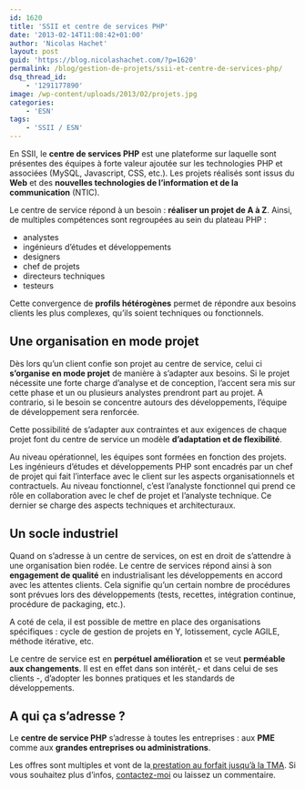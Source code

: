 ```yaml
---
id: 1620
title: 'SSII et centre de services PHP'
date: '2013-02-14T11:08:42+01:00'
author: 'Nicolas Hachet'
layout: post
guid: 'https://blog.nicolashachet.com/?p=1620'
permalink: /blog/gestion-de-projets/ssii-et-centre-de-services-php/
dsq_thread_id:
    - '1291177890'
image: /wp-content/uploads/2013/02/projets.jpg
categories:
    - 'ESN'
tags:
    - 'SSII / ESN'
---
```


En SSII, le **centre de services PHP** est une plateforme sur laquelle sont présentes des équipes à forte valeur ajoutée sur les technologies PHP et associées (MySQL, Javascript, CSS, etc.). Les projets réalisés sont issus du **Web** et des **nouvelles technologies de l’information et de la communication** (NTIC).

Le centre de service répond à un besoin : **réaliser un projet de A à Z**. Ainsi, de multiples compétences sont regroupées au sein du plateau PHP :

- analystes
- ingénieurs d’études et développements
- designers
- chef de projets
- directeurs techniques
- testeurs

Cette convergence de **profils hétérogènes** permet de répondre aux besoins clients les plus complexes, qu’ils soient techniques ou fonctionnels.

## Une organisation en mode projet

Dès lors qu’un client confie son projet au centre de service, celui ci **s’organise en mode projet** de manière à s’adapter aux besoins. Si le projet nécessite une forte charge d’analyse et de conception, l’accent sera mis sur cette phase et un ou plusieurs analystes prendront part au projet. A contrario, si le besoin se concentre autours des développements, l’équipe de développement sera renforcée.

Cette possibilité de s’adapter aux contraintes et aux exigences de chaque projet font du centre de service un modèle **d’adaptation et de flexibilité**.

Au niveau opérationnel, les équipes sont formées en fonction des projets. Les ingénieurs d’études et développements PHP sont encadrés par un chef de projet qui fait l’interface avec le client sur les aspects organisationnels et contractuels. Au niveau fonctionnel, c’est l’analyste fonctionnel qui prend ce rôle en collaboration avec le chef de projet et l’analyste technique. Ce dernier se charge des aspects techniques et architecturaux.

## Un socle industriel

Quand on s’adresse à un centre de services, on est en droit de s’attendre à une organisation bien rodée. Le centre de services répond ainsi à son **engagement de qualité** en industrialisant les développements en accord avec les attentes clients. Cela signifie qu’un certain nombre de procédures sont prévues lors des développements (tests, recettes, intégration continue, procédure de packaging, etc.).

A coté de cela, il est possible de mettre en place des organisations spécifiques : cycle de gestion de projets en Y, lotissement, cycle AGILE, méthode itérative, etc.

Le centre de service est en **perpétuel amélioration** et se veut **perméable aux changements**. Il est en effet dans son intérêt,- et dans celui de ses clients -, d’adopter les bonnes pratiques et les standards de développements.

## A qui ça s’adresse ?

Le **centre de service PHP** s’adresse à toutes les entreprises : aux **PME** comme aux **grandes entreprises ou administrations**.

Les offres sont multiples et vont de la[ prestation au forfait jusqu’à la TMA](https://www.nicolashachet.com/blog/2012/01/09/gestion-de-projets/ssii-quelles-differences-entre-developpement-au-forfait-placement-en-regie-et-tma/). Si vous souhaitez plus d’infos, [contactez-moi](https://www.nicolashachet.com/blog/contact/ "Contact") ou laissez un commentaire.
